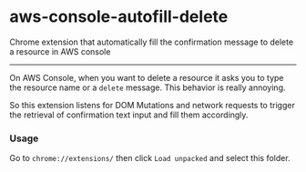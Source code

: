 # aws-console-autofill-delete
Chrome extension that automatically fill the confirmation message to delete a resource in AWS console

---

On AWS Console, when you want to delete a resource it asks you to type the resource name or a `delete` message. This behavior is really annoying.

So this extension listens for DOM Mutations and network requests to trigger the retrieval of confirmation text input and fill them accordingly.

### Usage

Go to `chrome://extensions/` then click `Load unpacked` and select this folder.
